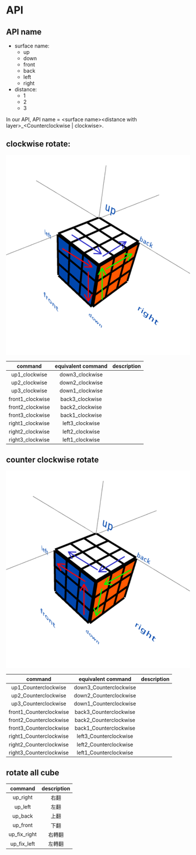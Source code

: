 # API

## API name


* surface name:
    * up
    * down
    * front
    * back
    * left
    * right
* distance:
    * 1
    * 2
    * 3

In our API, API name = \<surface name\>\<distance with layer\>_\<Counterclockwise | clockwise\>.


## clockwise rotate:

![](img/clockwise.png)

|command|equivalent command|description|
|:-:|:-:|:-:|
|up1_clockwise |down3_clockwise||
|up2_clockwise |down2_clockwise ||
|up3_clockwise |down1_clockwise ||
|front1_clockwise |back3_clockwise ||
|front2_clockwise |back2_clockwise ||
|front3_clockwise |back1_clockwise ||
|right1_clockwise |left3_clockwise ||
|right2_clockwise |left2_clockwise ||
|right3_clockwise |left1_clockwise ||

## counter clockwise rotate

![](img/counterclockwise.png)

|command|equivalent command|description|
|:-:|:-:|:-:|
|up1_Counterclockwise |down3_Counterclockwise||
|up2_Counterclockwise |down2_Counterclockwise ||
|up3_Counterclockwise |down1_Counterclockwise ||
|front1_Counterclockwise |back3_Counterclockwise ||
|front2_Counterclockwise |back2_Counterclockwise ||
|front3_Counterclockwise |back1_Counterclockwise ||
|right1_Counterclockwise |left3_Counterclockwise ||
|right2_Counterclockwise |left2_Counterclockwise ||
|right3_Counterclockwise |left1_Counterclockwise ||

## rotate all cube

|command|description|
|:-:|:-:|
|up_right|右翻|
|up_left|左翻|
|up_back|上翻|
|up_front|下翻|
|up_fix_right|右轉翻|
|up_fix_left|左轉翻|
